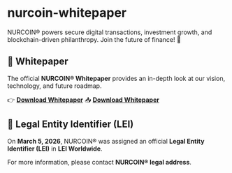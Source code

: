 # nurcoin-whitepaper
NURCOIN® powers secure digital transactions, investment growth, and blockchain-driven philanthropy.   Join the future of finance! 🚀
## 📜 Whitepaper  
The official **NURCOIN® Whitepaper** provides an in-depth look at our vision, technology, and future roadmap.  

👉 **[Download Whitepaper](WHITEPAPER%20%E2%80%A2%20NURCOIN%C2%AE%20%E2%80%A2%20YOUR%20DIGITAL%20FUTURE.pdf)**
📥 **[Download Whitepaper](https://nurcoin.ai/download/126/whitepaper/5077/whitepaper-nurcoin-your-digital-future.pdf)**

## 📜 Legal Entity Identifier (LEI)  
On **March 5, 2026**, NURCOIN® was assigned an official **Legal Entity Identifier (LEI)** in **LEI Worldwide**.  

For more information, please contact **NURCOIN® legal address**.